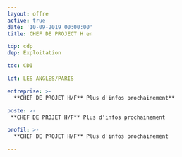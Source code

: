 ```yaml
---
layout: offre
active: true
date: '10-09-2019 00:00:00'
title: CHEF DE PROJECT H en

tdp: cdp
dep: Exploitation

tdc: CDI

ldt: LES ANGLES/PARIS

entreprise: >-
  **CHEF DE PROJET H/F** Plus d'infos prochainement**

poste: >-
 **CHEF DE PROJET H/F** Plus d'infos prochainement

profil: >-
  **CHEF DE PROJET H/F** Plus d'infos prochainement

---
```


